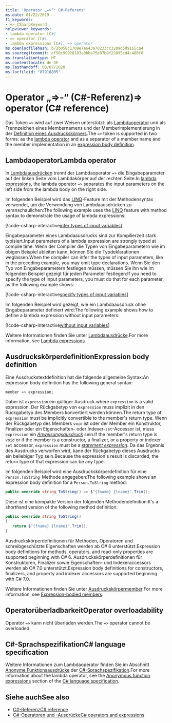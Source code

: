 ```yaml
---
title: 'Operator „=>“: C#-Referenz'
ms.date: 01/22/2019
f1_keywords:
- =>_CSharpKeyword
helpviewer_keywords:
- lambda operator [C#]
- => operator [C#]
- lambda expressions [C#], => operator
ms.openlocfilehash: b72b058c1709e7a643a70233cc3289d5d9165ca4
ms.sourcegitcommit: ef50c99928183a0bba75e07b9f22895cd4c480f8
ms.translationtype: HT
ms.contentlocale: de-DE
ms.lasthandoff: 08/07/2020
ms.locfileid: "87916805"
---
```

# <a name="-operator-c-reference"></a><span data-ttu-id="80645-102">Operator „=>-“ (C#-Referenz)</span><span class="sxs-lookup"><span data-stu-id="80645-102">=> operator (C# reference)</span></span>

<span data-ttu-id="80645-103">Das Token `=>` wird auf zwei Weisen unterstützt: als [Lambdaoperator](#lambda-operator) und als Trennzeichen eines Membernamens und der Memberimplementierung in der [Definition eines Ausdruckskörpers](#expression-body-definition).</span><span class="sxs-lookup"><span data-stu-id="80645-103">The `=>` token is supported in two forms: as the [lambda operator](#lambda-operator) and as a separator of a member name and the member implementation in an [expression body definition](#expression-body-definition).</span></span>

## <a name="lambda-operator"></a><span data-ttu-id="80645-104">Lambdaoperator</span><span class="sxs-lookup"><span data-stu-id="80645-104">Lambda operator</span></span>

<span data-ttu-id="80645-105">In [Lambdaausdrücken](../../programming-guide/statements-expressions-operators/lambda-expressions.md) trennt der Lambdaoperator `=>` die Eingabeparameter auf der linken Seite vom Lambdakörper auf der rechten Seite.</span><span class="sxs-lookup"><span data-stu-id="80645-105">In [lambda expressions](../../programming-guide/statements-expressions-operators/lambda-expressions.md), the lambda operator `=>` separates the input parameters on the left side from the lambda body on the right side.</span></span>

<span data-ttu-id="80645-106">Im folgenden Beispiel wird das [LINQ](../../programming-guide/concepts/linq/index.md)-Feature mit der Methodensyntax verwendet, um die Verwendung von Lambdaausdrücken zu veranschaulichen:</span><span class="sxs-lookup"><span data-stu-id="80645-106">The following example uses the [LINQ](../../programming-guide/concepts/linq/index.md) feature with method syntax to demonstrate the usage of lambda expressions:</span></span>

[!code-csharp-interactive[infer types of input variables](snippets/shared/LambdaOperator.cs#InferredTypes)]

<span data-ttu-id="80645-107">Eingabeparameter eines Lambdaausdrucks sind zur Kompilierzeit stark typisiert.</span><span class="sxs-lookup"><span data-stu-id="80645-107">Input parameters of a lambda expression are strongly typed at compile time.</span></span> <span data-ttu-id="80645-108">Wenn der Compiler die Typen von Eingabeparametern wie im obigen Beispiel ableiten kann, können Sie die Typdeklarationen weglassen.</span><span class="sxs-lookup"><span data-stu-id="80645-108">When the compiler can infer the types of input parameters, like in the preceding example, you may omit type declarations.</span></span> <span data-ttu-id="80645-109">Wenn Sie den Typ von Eingabeparametern festlegen müssen, müssen Sie ihn wie im folgenden Beispiel gezeigt für jeden Parameter festlegen:</span><span class="sxs-lookup"><span data-stu-id="80645-109">If you need to specify the type of input parameters, you must do that for each parameter, as the following example shows:</span></span>

[!code-csharp-interactive[specify types of input variables](snippets/shared/LambdaOperator.cs#ExplicitTypes)]

<span data-ttu-id="80645-110">Im folgenden Beispiel wird gezeigt, wie ein Lambdaausdruck ohne Eingabeparameter definiert wird:</span><span class="sxs-lookup"><span data-stu-id="80645-110">The following example shows how to define a lambda expression without input parameters:</span></span>

[!code-csharp-interactive[without input variables](snippets/shared/LambdaOperator.cs#WithoutInput)]

<span data-ttu-id="80645-111">Weitere Informationen finden Sie unter [Lambdaausdrücke](../../programming-guide/statements-expressions-operators/lambda-expressions.md).</span><span class="sxs-lookup"><span data-stu-id="80645-111">For more information, see [Lambda expressions](../../programming-guide/statements-expressions-operators/lambda-expressions.md).</span></span>

## <a name="expression-body-definition"></a><span data-ttu-id="80645-112">Ausdruckskörperdefinition</span><span class="sxs-lookup"><span data-stu-id="80645-112">Expression body definition</span></span>

<span data-ttu-id="80645-113">Eine Ausdruckstextdefinition hat die folgende allgemeine Syntax:</span><span class="sxs-lookup"><span data-stu-id="80645-113">An expression body definition has the following general syntax:</span></span>

```csharp
member => expression;
```

<span data-ttu-id="80645-114">Dabei ist `expression` ein gültiger Ausdruck.</span><span class="sxs-lookup"><span data-stu-id="80645-114">where `expression` is a valid expression.</span></span> <span data-ttu-id="80645-115">Der Rückgabetyp von `expression` muss implizit in den Rückgabetyp des Members konvertiert werden können.</span><span class="sxs-lookup"><span data-stu-id="80645-115">The return type of `expression` must be implicitly convertible to the member's return type.</span></span> <span data-ttu-id="80645-116">Wenn der Rückgabetyp des Members `void` ist oder der Member ein Konstruktor, Finalizer oder ein Eigenschaften- oder Indexer-`set`-Accessor ist, muss `expression` ein [*Anweisungsausdruck*](~/_csharplang/spec/statements.md#expression-statements) sein.</span><span class="sxs-lookup"><span data-stu-id="80645-116">If the member's return type is `void` or if the member is a constructor, a finalizer, or a property or indexer `set` accessor, `expression` must be a [*statement expression*](~/_csharplang/spec/statements.md#expression-statements).</span></span> <span data-ttu-id="80645-117">Da das Ergebnis des Ausdrucks verworfen wird, kann der Rückgabetyp dieses Ausdrucks ein beliebiger Typ sein.</span><span class="sxs-lookup"><span data-stu-id="80645-117">Because the expression's result is discarded, the return type of that expression can be any type.</span></span>

<span data-ttu-id="80645-118">Im folgenden Beispiel wird eine Ausdruckskörperdefinition für eine `Person.ToString`-Methode angegeben:</span><span class="sxs-lookup"><span data-stu-id="80645-118">The following example shows an expression body definition for a `Person.ToString` method:</span></span>

```csharp
public override string ToString() => $"{fname} {lname}".Trim();
```

<span data-ttu-id="80645-119">Diese ist eine kompakte Version der folgenden Methodendefinition:</span><span class="sxs-lookup"><span data-stu-id="80645-119">It's a shorthand version of the following method definition:</span></span>

```csharp
public override string ToString()
{
   return $"{fname} {lname}".Trim();
}
```

<span data-ttu-id="80645-120">Ausdruckskörperdefinitionen für Methoden, Operatoren und schreibgeschützte Eigenschaften werden ab C# 6 unterstützt.</span><span class="sxs-lookup"><span data-stu-id="80645-120">Expression body definitions for methods, operators, and read-only properties are supported beginning with C# 6.</span></span> <span data-ttu-id="80645-121">Ausdruckskörperdefinitionen für Konstruktoren, Finalizer sowie Eigenschaften- und Indexeraccessors werden ab C# 7.0 unterstützt.</span><span class="sxs-lookup"><span data-stu-id="80645-121">Expression body definitions for constructors, finalizers, and property and indexer accessors are supported beginning with C# 7.0.</span></span>

<span data-ttu-id="80645-122">Weitere Informationen finden Sie unter [Ausdruckskörpermember](../../programming-guide/statements-expressions-operators/expression-bodied-members.md).</span><span class="sxs-lookup"><span data-stu-id="80645-122">For more information, see [Expression-bodied members](../../programming-guide/statements-expressions-operators/expression-bodied-members.md).</span></span>

## <a name="operator-overloadability"></a><span data-ttu-id="80645-123">Operatorüberladbarkeit</span><span class="sxs-lookup"><span data-stu-id="80645-123">Operator overloadability</span></span>

<span data-ttu-id="80645-124">Operator `=>` kann nicht überladen werden.</span><span class="sxs-lookup"><span data-stu-id="80645-124">The `=>` operator cannot be overloaded.</span></span>

## <a name="c-language-specification"></a><span data-ttu-id="80645-125">C#-Sprachspezifikation</span><span class="sxs-lookup"><span data-stu-id="80645-125">C# language specification</span></span>

<span data-ttu-id="80645-126">Weitere Informationen zum Lambdaoperator finden Sie im Abschnitt [Anonyme Funktionsausdrücke](~/_csharplang/spec/expressions.md#anonymous-function-expressions) der [C#-Sprachspezifikation](~/_csharplang/spec/introduction.md).</span><span class="sxs-lookup"><span data-stu-id="80645-126">For more information about the lambda operator, see the [Anonymous function expressions](~/_csharplang/spec/expressions.md#anonymous-function-expressions) section of the [C# language specification](~/_csharplang/spec/introduction.md).</span></span>

## <a name="see-also"></a><span data-ttu-id="80645-127">Siehe auch</span><span class="sxs-lookup"><span data-stu-id="80645-127">See also</span></span>

- [<span data-ttu-id="80645-128">C#-Referenz</span><span class="sxs-lookup"><span data-stu-id="80645-128">C# reference</span></span>](../index.md)
- [<span data-ttu-id="80645-129">C#-Operatoren und -Ausdrücke</span><span class="sxs-lookup"><span data-stu-id="80645-129">C# operators and expressions</span></span>](index.md)
